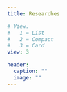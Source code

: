 ```yaml
---
title: Researches

# View.
#   1 = List
#   2 = Compact
#   3 = Card
view: 3

header:
  caption: ""
  image: ""
---
```


